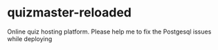 # quizmaster-reloaded
Online quiz hosting platform.
Please help me to fix the Postgesql issues while deploying
